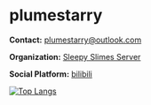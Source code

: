 # plumestarry

**Contact:** <plumestarry@outlook.com>

**Organization:** [Sleepy Slimes Server](https://qm.qq.com/q/1LC5Y6zkJ2)

**Social Platform:** [bilibili](https://space.bilibili.com/442261061)

[![Top Langs](https://github-readme-stats.vercel.app/api/top-langs/?username=plumestarry&layout=compact)](https://github.com/anuraghazra/github-readme-stats)
